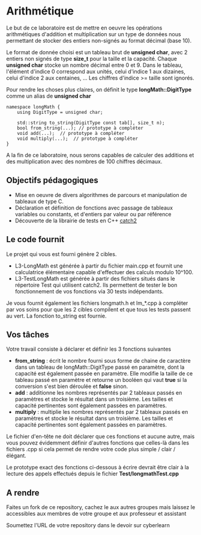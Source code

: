 # Arithmétique

Le but de ce laboratoire est de mettre en oeuvre les opérations arithmétiques d'addition et multiplication
sur un type de données nous permettant de stocker des entiers non-signés au format décimal (base 10).

Le format de donnée choisi est un tableau brut de __unsigned char__, avec 2 entiers non signés de type __size_t__ pour la 
taille et la capacité. Chaque __unsigned char__ stocke un nombre décimal entre 0 et 9. Dans le tableau, l'élément d'indice 
0 correspond aux unités, celui d'indice 1 aux dizaines, celui d'indice 2 aux centaines, ... Les chiffres d'indice >= taille 
sont ignorés. 

Pour rendre les choses plus claires, on définit le type __longMath::DigitType__ comme un alias de __unsigned char__

~~~
namespace longMath {
    using DigitType = unsigned char;
    
    std::string to_string(DigitType const tab[], size_t n);
    bool from_string(...); // prototype à compléter
    void add(...);  // prototype à compléter
    void multiply(...);  // prototype à compléter
}
~~~

A la fin de ce laboratoire, nous serons capables de calculer des additions et des multiplication avec des nombres de 
100 chiffres décimaux. 

## Objectifs pédagogiques

* Mise en oeuvre de divers algorithmes de parcours et manipulation de tableaux de type C. 
* Déclaration et définition de fonctions avec passage de tableaux variables ou constants, et d'entiers par valeur ou par référence
* Découverte de la librairie de tests en C++ [catch2](https://github.com/catchorg/Catch2)

## Le code fournit

Le projet qui vous est fourni génère 2 cibles. 

* L3-LongMath est générée à partir du fichier main.cpp et fournit une calculatrice élémentaire capable d'effectuer 
des calculs modulo 10^100.  
* L3-TestLongMath est générée à partir des fichiers situés dans le répertoire Test qui utilisent catch2. 
Ils permettent de tester le bon fonctionnement de vos fonctions via 30 tests indépendants. 

Je vous fournit également les fichiers longmath.h et lm_*.cpp à compléter par vos
soins pour que les 2 cibles compilent et que tous les tests passent au vert. 
La fonction to_string est fournie. 

## Vos tâches

Votre travail consiste à déclarer et définir les 3 fonctions suivantes
* __from_string__ : écrit le nombre fourni sous forme de chaine de caractère dans un tableau 
de longMath::DigitType passé en paramètre, dont la capacité est également passée en paramètre. Elle modifie 
la taille de ce tableau passé en paramètre et retourne un booléen qui vaut __true__ si la conversion s'est 
bien déroulée et __false__ sinon. 
* __add__ : additionne les nombres représentés par 2 tableaux passés en paramètres et stocke le résultat dans 
un troisième. Les tailles et capacité pertinentes sont également passées en paramètres. 
* __multiply__ : multiplie les nombres représentés par 2 tableaux passés en paramètres et stocke le résultat dans 
                 un troisième. Les tailles et capacité pertinentes sont également passées en paramètres.  

Le fichier d'en-tête ne doit déclarer que ces fonctions et aucune autre, 
mais vous pouvez évidemment définir d'autres fonctions que celles-là dans les fichiers .cpp si cela permet de rendre
votre code plus simple / clair / élégant. 

Le prototype exact des fonctions ci-dessous à écrire devrait être clair à la lecture des appels effectués depuis le 
fichier __Test/longmathTest.cpp__

## A rendre 

Faites un fork de ce repository, cachez le aux autres groupes mais laissez
le accessibles aux membres de votre groupe et aux professeur et assistant

Soumettez l'URL de votre repository dans le devoir sur cyberlearn